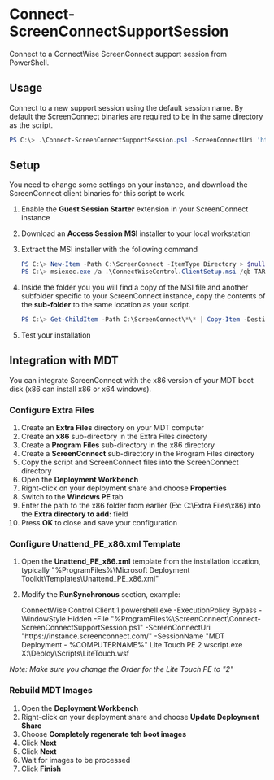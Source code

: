 # Connect-ScreenConnectSupportSession

Connect to a ConnectWise ScreenConnect support session from PowerShell.

## Usage

Connect to a new support session using the default session name. By default the
ScreenConnect binaries are required to be in the same directory as the script.

```PowerShell
PS C:\> .\Connect-ScreenConnectSupportSession.ps1 -ScreenConnectUri 'https://instance.screenconnect.com/'
```

## Setup

You need to change some settings on your instance, and download the ScreenConnect
client binaries for this script to work.

1.	Enable the **Guest Session Starter** extension in your ScreenConnect instance
2.	Download an **Access Session** **MSI** installer to your local workstation
3.	Extract the MSI installer with the following command

	```PowerShell
	PS C:\> New-Item -Path C:\ScreenConnect -ItemType Directory > $null
	PS C:\> msiexec.exe /a .\ConnectWiseControl.ClientSetup.msi /qb TARGETDIR=C:\ScreenConnect
	```
	
4.	Inside the folder you you will find a copy of the MSI file and another subfolder specific to your ScreenConnect instance, copy the contents of the **sub-folder** to the same location as your script.

	```PowerShell
	PS C:\> Get-ChildItem -Path C:\ScreenConnect\*\* | Copy-Item -Destination .
	```
	
5.	Test your installation

## Integration with MDT

You can integrate ScreenConnect with the x86 version of your MDT boot disk (x86 can install x86 or x64 windows).

### Configure Extra Files

1.	Create an **Extra Files** directory on your MDT computer
2.	Create an **x86** sub-directory in the Extra Files directory
3.	Create a **Program Files** sub-directory in the x86 directory
4.	Create a **ScreenConnect** sub-directory in the Program Files directory
5.	Copy the script and ScreenConnect files into the ScreenConnect directory
6.	Open the **Deployment Workbench**
7.	Right-click on your deployment share and choose **Properties**
8.	Switch to the **Windows PE** tab
9.	Enter the path to the x86 folder from earlier (Ex: C:\Extra Files\x86) into the **Extra directory to add:** field
10. Press **OK** to close and save your configuration

### Configure Unattend_PE_x86.xml Template

1.	Open the **Unattend_PE_x86.xml** template from the installation location, typically "%ProgramFiles%\Microsoft Deployment Toolkit\Templates\Unattend_PE_x86.xml"
2.	Modify the **RunSynchronous** section, example:

	<RunSynchronous>
		<RunSynchronousCommand wcm:action="add">
			<Description>ConnectWise Control Client</Description>
			<Order>1</Order>
			<Path>powershell.exe -ExecutionPolicy Bypass -WindowStyle Hidden -File "%ProgramFiles%\ScreenConnect\Connect-ScreenConnectSupportSession.ps1" -ScreenConnectUri "https://instance.screenconnect.com/" -SessionName "MDT Deployment - %COMPUTERNAME%"</Path>
		</RunSynchronousCommand>
		<RunSynchronousCommand wcm:action="add">
			<Description>Lite Touch PE</Description>
			<Order>2</Order>
			<Path>wscript.exe X:\Deploy\Scripts\LiteTouch.wsf</Path>
		</RunSynchronousCommand>
	</RunSynchronous>

*Note: Make sure you change the Order for the Lite Touch PE to "2"*

### Rebuild MDT Images

1.	Open the **Deployment Workbench**
2.	Right-click on your deployment share and choose **Update Deployment Share**
3.	Choose **Completely regenerate teh boot images**
4.	Click **Next**
5.	Click **Next**
6.	Wait for images to be processed
7.	Click **Finish**
